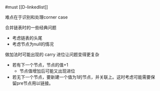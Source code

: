 #must
[[D-linkedlist]]

难点在于识别和处理corner case


合并链表时的一些经典问题
- 考虑链表的头尾
- 考虑节点为null的情况


做加法时可能出现的 carry 进位让问题变得更复杂
- 若有下一个节点，节点的值+1
	- 节点值增加后可能又出现进位
- 若无下一个节点，要新建一个值为1的节点，并关联上。这时考虑可能需要保留pre节点用以链接。



